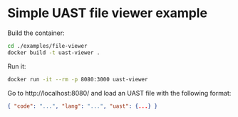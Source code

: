 # Simple UAST file viewer example

Build the container:

```bash
cd ./examples/file-viewer
docker build -t uast-viewer .
```

Run it:

```bash
docker run -it --rm -p 8080:3000 uast-viewer
```

Go to http://localhost:8080/ and load an UAST file with the following format:

```json
{ "code": "...", "lang": "...", "uast": {...} }
```
